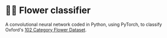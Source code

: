 # 🌷🧠 Flower classifier

A convolutional neural network coded in Python, using PyTorch, to classify Oxford's [102 Category Flower Dataset](https://www.robots.ox.ac.uk/~vgg/data/flowers/102/index.html).
